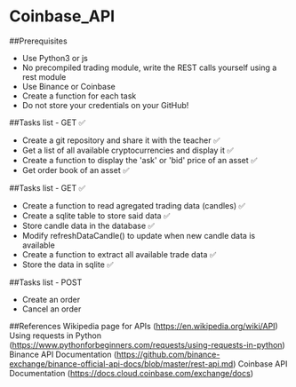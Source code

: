 # Coinbase_API

##Prerequisites
- Use Python3 or js
- No precompiled trading module, write the REST calls yourself using a rest module
- Use Binance or Coinbase
- Create a function for each task
- Do not store your credentials on your GitHub!



##Tasks list - GET  ✅
 - Create a git repository and share it with the teacher ✅ 
 - Get a list of all available cryptocurrencies and display it ✅ 
 - Create a function to display the 'ask' or 'bid' price of an asset ✅ 
 - Get order book of an asset ✅ 



##Tasks list - GET  ✅
 - Create a function to read agregated trading data (candles)  ✅
 - Create a sqlite table to store said data ✅
 - Store candle data in the database ✅
 - Modify refreshDataCandle() to update when new candle data is available 
 - Create a function to extract all available trade data ✅
 - Store the data in sqlite ✅



##Tasks list - POST
 - Create an order 
 - Cancel an order 



##References
 Wikipedia page for APIs (https://en.wikipedia.org/wiki/API) 
 Using requests in Python (https://www.pythonforbeginners.com/requests/using-requests-in-python) 
 Binance API Documentation (https://github.com/binance-exchange/binance-official-api-docs/blob/master/rest-api.md) 
 Coinbase API Documentation (https://docs.cloud.coinbase.com/exchange/docs) 

